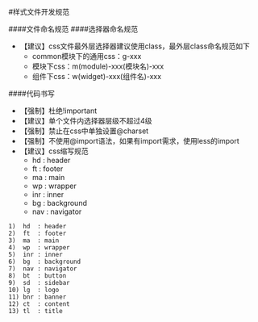#样式文件开发规范

####文件命名规范
####选择器命名规范

* 【建议】css文件最外层选择器建议使用class，最外层class命名规范如下
    * common模块下的通用css：g-xxx
    * 模块下css：m(module)-xxx(模块名)-xxx
    * 组件下css：w(widget)-xxx(组件名)-xxx

####代码书写

* 【强制】杜绝!important
* 【建议】单个文件内选择器层级不超过4级
* 【强制】禁止在css中单独设置@charset
* 【强制】不使用@import语法，如果有import需求，使用less的import
* 【建议】css缩写规范
   * hd  : header
   * ft  : footer
   * ma  : main
   * wp  : wrapper
   * inr : inner
   * bg  : background
   * nav : navigator
```
1)  hd  : header
2)  ft  : footer
3)  ma  : main
4)  wp  : wrapper
5)  inr : inner
6)  bg  : background
7)  nav : navigator
8)  bt  : button
9)  sd  : sidebar
10) lg  : logo
11) bnr : banner
12) ct  : content
13) tl  : title
```

